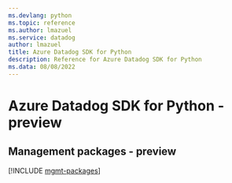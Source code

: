 ```yaml
---
ms.devlang: python
ms.topic: reference
ms.author: lmazuel
ms.service: datadog
author: lmazuel
title: Azure Datadog SDK for Python
description: Reference for Azure Datadog SDK for Python
ms.data: 08/08/2022
---
```

# Azure Datadog SDK for Python - preview

## Management packages - preview
[!INCLUDE [mgmt-packages](datadog-mgmt-index.md)]